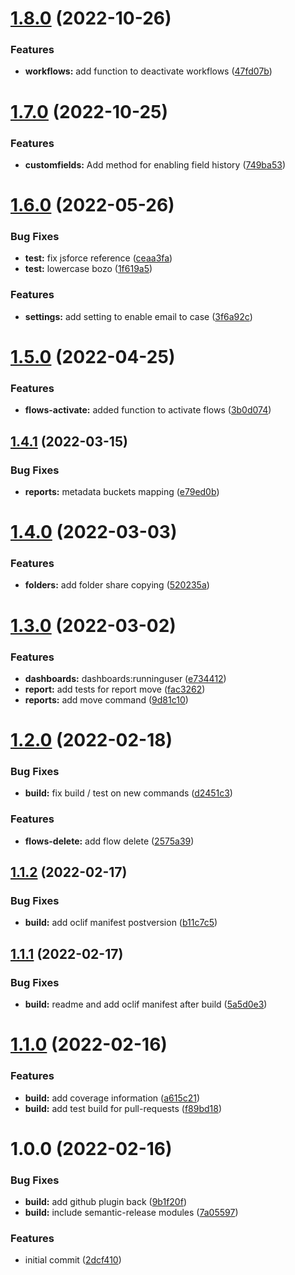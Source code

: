 # [1.8.0](https://github.com/leboff/sfdx-leboff/compare/v1.7.0...v1.8.0) (2022-10-26)


### Features

* **workflows:** add function to deactivate workflows ([47fd07b](https://github.com/leboff/sfdx-leboff/commit/47fd07bec52244c3f54146776dc7601056da79a8))

# [1.7.0](https://github.com/leboff/sfdx-leboff/compare/v1.6.0...v1.7.0) (2022-10-25)


### Features

* **customfields:** Add method for enabling field history ([749ba53](https://github.com/leboff/sfdx-leboff/commit/749ba532986ddd9fc57ad70dfb659acce42f99e4))

# [1.6.0](https://github.com/leboff/sfdx-leboff/compare/v1.5.0...v1.6.0) (2022-05-26)


### Bug Fixes

* **test:** fix jsforce reference ([ceaa3fa](https://github.com/leboff/sfdx-leboff/commit/ceaa3fa81469f9eb9b67baaebddda1912fe371e3))
* **test:** lowercase bozo ([1f619a5](https://github.com/leboff/sfdx-leboff/commit/1f619a5eb6cba76e624b2d0f69af01a1184aa62c))


### Features

* **settings:** add setting to enable email to case ([3f6a92c](https://github.com/leboff/sfdx-leboff/commit/3f6a92ccdfc5f38bafda65807c387b4f81b2d84f))

# [1.5.0](https://github.com/leboff/sfdx-leboff/compare/v1.4.1...v1.5.0) (2022-04-25)


### Features

* **flows-activate:** added function to activate flows ([3b0d074](https://github.com/leboff/sfdx-leboff/commit/3b0d074c7a86ce9737aa299cf6bbebe6a11bac3c))

## [1.4.1](https://github.com/leboff/sfdx-leboff/compare/v1.4.0...v1.4.1) (2022-03-15)


### Bug Fixes

* **reports:** metadata buckets mapping ([e79ed0b](https://github.com/leboff/sfdx-leboff/commit/e79ed0b169e1fa4932417de84d3e712520ac3347))

# [1.4.0](https://github.com/leboff/sfdx-leboff/compare/v1.3.0...v1.4.0) (2022-03-03)


### Features

* **folders:** add folder share copying ([520235a](https://github.com/leboff/sfdx-leboff/commit/520235a81e709c29adb2c8ee926330000fc74a81))

# [1.3.0](https://github.com/leboff/sfdx-leboff/compare/v1.2.0...v1.3.0) (2022-03-02)


### Features

* **dashboards:** dashboards:runninguser ([e734412](https://github.com/leboff/sfdx-leboff/commit/e73441223077ccc45a3240341c49891b3616d00b))
* **report:** add tests for report move ([fac3262](https://github.com/leboff/sfdx-leboff/commit/fac326223066b0810edb2350473232e370f28cce))
* **reports:** add move command ([9d81c10](https://github.com/leboff/sfdx-leboff/commit/9d81c103433492847968cec48cf9424d32dfab19))

# [1.2.0](https://github.com/leboff/sfdx-leboff/compare/v1.1.2...v1.2.0) (2022-02-18)


### Bug Fixes

* **build:** fix build / test on new commands ([d2451c3](https://github.com/leboff/sfdx-leboff/commit/d2451c3aa270a5d46870cee8fc53f06bf7d97e3b))


### Features

* **flows-delete:** add flow delete ([2575a39](https://github.com/leboff/sfdx-leboff/commit/2575a3960ec77c04b4d142a8c2f36a035abf7d00))

## [1.1.2](https://github.com/leboff/sfdx-leboff/compare/v1.1.1...v1.1.2) (2022-02-17)


### Bug Fixes

* **build:** add oclif manifest postversion ([b11c7c5](https://github.com/leboff/sfdx-leboff/commit/b11c7c5e332c0b0e78ee1ee7ff584a6f677285d8))

## [1.1.1](https://github.com/leboff/sfdx-leboff/compare/v1.1.0...v1.1.1) (2022-02-17)


### Bug Fixes

* **build:** readme and add oclif manifest after build ([5a5d0e3](https://github.com/leboff/sfdx-leboff/commit/5a5d0e31fadf91fe5be63fd4bcc00351201cc6db))

# [1.1.0](https://github.com/leboff/sfdx-leboff/compare/v1.0.0...v1.1.0) (2022-02-16)


### Features

* **build:** add coverage information ([a615c21](https://github.com/leboff/sfdx-leboff/commit/a615c2186f0ecfffc7ef782365243c326dfc8cc4))
* **build:** add test build for pull-requests ([f89bd18](https://github.com/leboff/sfdx-leboff/commit/f89bd188cedf10108020ffe74c0a035e55a5844a))

# 1.0.0 (2022-02-16)


### Bug Fixes

* **build:** add github plugin back ([9b1f20f](https://github.com/leboff/sfdx-leboff/commit/9b1f20f27e77cadc99b5aca1292800342bdf24db))
* **build:** include semantic-release modules ([7a05597](https://github.com/leboff/sfdx-leboff/commit/7a05597e4b2de24ee659d38142ec3d18e29ddcd6))


### Features

* initial commit ([2dcf410](https://github.com/leboff/sfdx-leboff/commit/2dcf410a790024ae86b7fc14a3afc06fc6515e91))

